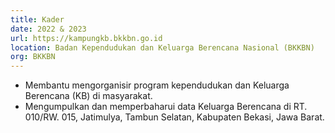 ```yaml
---
title: Kader
date: 2022 & 2023
url: https://kampungkb.bkkbn.go.id
location: Badan Kependudukan dan Keluarga Berencana Nasional (BKKBN)
org: BKKBN
---
```


- Membantu mengorganisir program kependudukan dan Keluarga Berencana (KB) di masyarakat.
- Mengumpulkan dan memperbaharui data Keluarga Berencana di RT. 010/RW. 015, Jatimulya, Tambun Selatan, Kabupaten Bekasi, Jawa Barat.

